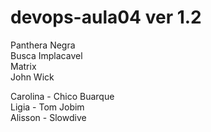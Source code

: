 # devops-aula04 ver 1.2
Panthera Negra<br>
Busca Implacavel<br>
Matrix<br>
John Wick<br>

Carolina - Chico Buarque<br>
Ligia - Tom Jobim<br>
Alisson - Slowdive
